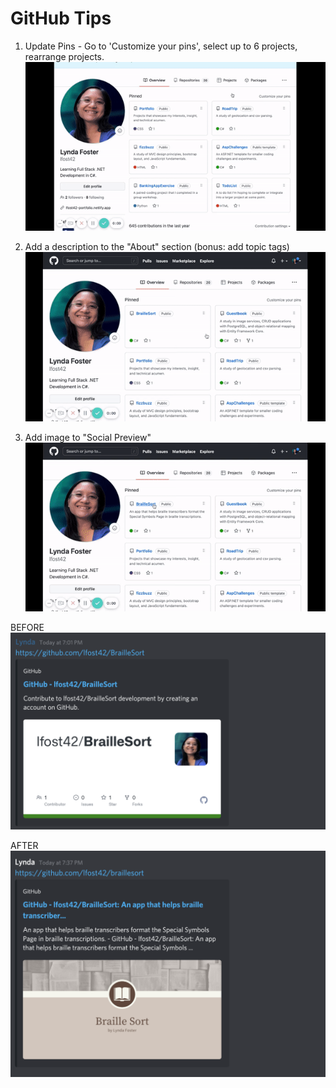 # GitHub Tips

1. Update Pins - Go to 'Customize your pins', select up to 6 projects, rearrange projects. 
![1](./1UpdatePinned.gif)

2. Add a description to the "About" section (bonus: add topic tags)
![2](./2AddAbout.gif)
 
3. Add image to "Social Preview"
![3](./3UploadImage.gif)


BEFORE
![before](./before.png)

AFTER
![after](./after.png)